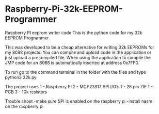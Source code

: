 # Raspberry-Pi-32k-EEPROM-Programmer
Raspberry PI eeprom writer code
This is the python code for my 32k EEPROM Programmer. 

This was developed to be a cheap alternative for writing 32k EEPROMs for my 8088 projects. You can compile and upload code in the application or just upload a precompiled file.  When using the application to compile the JMP code for an 8088 is automatically inserted at address 0x7FF0.  

To run go to the command terminal in the folder with the files and type  python3 32k.py 

The project uses
1 - Raspberry PI
2 - MCP23S17 SPI I/O’s
1 - 28 pin ZIF
1 - PCB
3 - 10k resistors 

Trouble shoot 
-make sure SPI is enabled on the raspberry pi 
-install nasm on the raspberry pi

